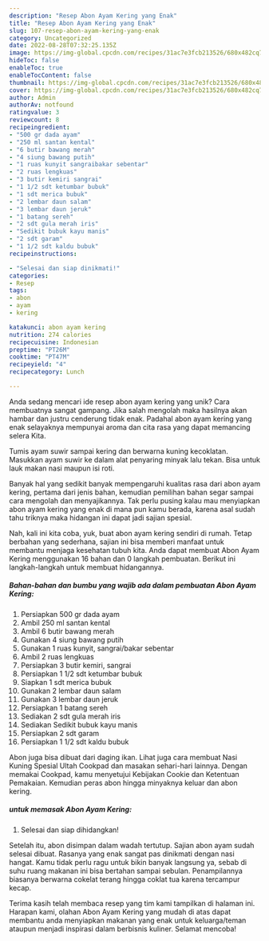 ```yaml
---
description: "Resep Abon Ayam Kering yang Enak"
title: "Resep Abon Ayam Kering yang Enak"
slug: 107-resep-abon-ayam-kering-yang-enak
category: Uncategorized
date: 2022-08-28T07:32:25.135Z
image: https://img-global.cpcdn.com/recipes/31ac7e3fcb213526/680x482cq70/abon-ayam-kering-foto-resep-utama.jpg
hideToc: false
enableToc: true
enableTocContent: false
thumbnail: https://img-global.cpcdn.com/recipes/31ac7e3fcb213526/680x482cq70/abon-ayam-kering-foto-resep-utama.jpg
cover: https://img-global.cpcdn.com/recipes/31ac7e3fcb213526/680x482cq70/abon-ayam-kering-foto-resep-utama.jpg
author: Admin
authorAv: notfound
ratingvalue: 3
reviewcount: 8
recipeingredient:
- "500 gr dada ayam"
- "250 ml santan kental"
- "6 butir bawang merah"
- "4 siung bawang putih"
- "1 ruas kunyit sangraibakar sebentar"
- "2 ruas lengkuas"
- "3 butir kemiri sangrai"
- "1 1/2 sdt ketumbar bubuk"
- "1 sdt merica bubuk"
- "2 lembar daun salam"
- "3 lembar daun jeruk"
- "1 batang sereh"
- "2 sdt gula merah iris"
- "Sedikit bubuk kayu manis"
- "2 sdt garam"
- "1 1/2 sdt kaldu bubuk"
recipeinstructions:

- "Selesai dan siap dinikmati!"
categories:
- Resep
tags:
- abon
- ayam
- kering

katakunci: abon ayam kering 
nutrition: 274 calories
recipecuisine: Indonesian
preptime: "PT26M"
cooktime: "PT47M"
recipeyield: "4"
recipecategory: Lunch

---
```





Anda sedang mencari ide resep abon ayam kering yang unik? Cara membuatnya sangat gampang. Jika salah mengolah maka hasilnya akan hambar dan justru cenderung tidak enak. Padahal abon ayam kering yang enak selayaknya mempunyai aroma dan cita rasa yang dapat memancing selera Kita.





Tumis ayam suwir sampai kering dan berwarna kuning kecoklatan. Masukkan ayam suwir ke dalam alat penyaring minyak lalu tekan. Bisa untuk lauk makan nasi maupun isi roti.

Banyak hal yang sedikit banyak mempengaruhi kualitas rasa dari abon ayam kering, pertama dari jenis bahan, kemudian pemilihan bahan segar sampai cara mengolah dan menyajikannya. Tak perlu pusing kalau mau menyiapkan abon ayam kering yang enak di mana pun kamu berada, karena asal sudah tahu triknya maka hidangan ini dapat jadi sajian spesial.






Nah, kali ini kita coba, yuk, buat abon ayam kering sendiri di rumah. Tetap berbahan yang sederhana, sajian ini bisa memberi manfaat untuk membantu menjaga kesehatan tubuh kita. Anda dapat membuat Abon Ayam Kering menggunakan 16 bahan dan 0 langkah pembuatan. Berikut ini langkah-langkah untuk membuat hidangannya.

<!--inarticleads1-->

##### Bahan-bahan dan bumbu yang wajib ada dalam pembuatan Abon Ayam Kering:

1. Persiapkan 500 gr dada ayam
1. Ambil 250 ml santan kental
1. Ambil 6 butir bawang merah
1. Gunakan 4 siung bawang putih
1. Gunakan 1 ruas kunyit, sangrai/bakar sebentar
1. Ambil 2 ruas lengkuas
1. Persiapkan 3 butir kemiri, sangrai
1. Persiapkan 1 1/2 sdt ketumbar bubuk
1. Siapkan 1 sdt merica bubuk
1. Gunakan 2 lembar daun salam
1. Gunakan 3 lembar daun jeruk
1. Persiapkan 1 batang sereh
1. Sediakan 2 sdt gula merah iris
1. Sediakan Sedikit bubuk kayu manis
1. Persiapkan 2 sdt garam
1. Persiapkan 1 1/2 sdt kaldu bubuk


Abon juga bisa dibuat dari daging ikan. Lihat juga cara membuat Nasi Kuning Spesial Ultah Cookpad dan masakan sehari-hari lainnya. Dengan memakai Cookpad, kamu menyetujui Kebijakan Cookie dan Ketentuan Pemakaian. Kemudian peras abon hingga minyaknya keluar dan abon kering. 

<!--inarticleads2-->

#####  untuk memasak Abon Ayam Kering:


1. Selesai dan siap dihidangkan!

Setelah itu, abon disimpan dalam wadah tertutup. Sajian abon ayam sudah selesai dibuat. Rasanya yang enak sangat pas dinikmati dengan nasi hangat. Kamu tidak perlu ragu untuk bikin banyak langsung ya, sebab di suhu ruang makanan ini bisa bertahan sampai sebulan. Penampilannya biasanya berwarna cokelat terang hingga coklat tua karena tercampur kecap. 

Terima kasih telah membaca resep yang tim kami tampilkan di halaman ini. Harapan kami, olahan Abon Ayam Kering yang mudah di atas dapat membantu anda menyiapkan makanan yang enak untuk keluarga/teman ataupun menjadi inspirasi dalam berbisnis kuliner. Selamat mencoba!
